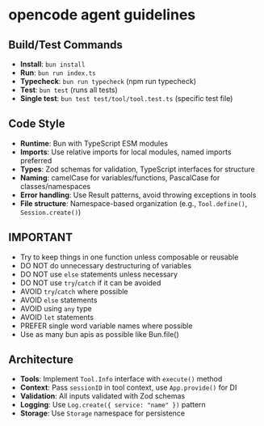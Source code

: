 # opencode agent guidelines

## Build/Test Commands

- **Install**: `bun install`
- **Run**: `bun run index.ts`
- **Typecheck**: `bun run typecheck` (npm run typecheck)
- **Test**: `bun test` (runs all tests)
- **Single test**: `bun test test/tool/tool.test.ts` (specific test file)

## Code Style

- **Runtime**: Bun with TypeScript ESM modules
- **Imports**: Use relative imports for local modules, named imports preferred
- **Types**: Zod schemas for validation, TypeScript interfaces for structure
- **Naming**: camelCase for variables/functions, PascalCase for classes/namespaces
- **Error handling**: Use Result patterns, avoid throwing exceptions in tools
- **File structure**: Namespace-based organization (e.g., `Tool.define()`, `Session.create()`)

## IMPORTANT

- Try to keep things in one function unless composable or reusable
- DO NOT do unnecessary destructuring of variables
- DO NOT use `else` statements unless necessary
- DO NOT use `try`/`catch` if it can be avoided
- AVOID `try`/`catch` where possible
- AVOID `else` statements
- AVOID using `any` type
- AVOID `let` statements
- PREFER single word variable names where possible
- Use as many bun apis as possible like Bun.file()

## Architecture

- **Tools**: Implement `Tool.Info` interface with `execute()` method
- **Context**: Pass `sessionID` in tool context, use `App.provide()` for DI
- **Validation**: All inputs validated with Zod schemas
- **Logging**: Use `Log.create({ service: "name" })` pattern
- **Storage**: Use `Storage` namespace for persistence
